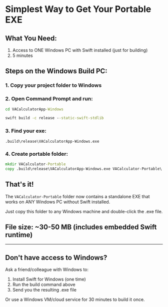 # Simplest Way to Get Your Portable EXE

## What You Need:
1. Access to ONE Windows PC with Swift installed (just for building)
2. 5 minutes

## Steps on the Windows Build PC:

### 1. Copy your project folder to Windows

### 2. Open Command Prompt and run:
```cmd
cd VACalculatorApp-Windows

swift build -c release --static-swift-stdlib
```

### 3. Find your exe:
```
.build\release\VACalculatorApp-Windows.exe
```

### 4. Create portable folder:
```cmd
mkdir VACalculator-Portable
copy .build\release\VACalculatorApp-Windows.exe VACalculator-Portable\
```

## That's it! 

The `VACalculator-Portable` folder now contains a standalone EXE that works on ANY Windows PC without Swift installed.

Just copy this folder to any Windows machine and double-click the .exe file.

## File size: ~30-50 MB (includes embedded Swift runtime)

---

## Don't have access to Windows?

Ask a friend/colleague with Windows to:
1. Install Swift for Windows (one time)
2. Run the build command above
3. Send you the resulting .exe file

Or use a Windows VM/cloud service for 30 minutes to build it once.